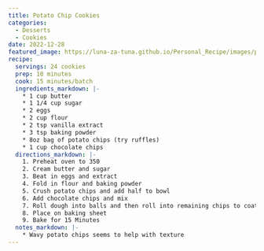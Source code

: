 ```yaml
---
title: Potato Chip Cookies
categories:
  - Desserts
  - Cookies
date: 2022-12-28
featured_image: https://luna-za-tuna.github.io/Personal_Recipe/images/potato_chip_cookies.jpg
recipe:
  servings: 24 cookies
  prep: 10 minutes
  cook: 15 minutes/batch
  ingredients_markdown: |-
    * 1 cup butter
    * 1 1/4 cup sugar
    * 2 eggs
    * 2 cup flour
    * 2 tsp vanilla extract
    * 3 tsp baking powder
    * 8oz bag of potato chips (try ruffles)
    * 1 cup chocolate chips
  directions_markdown: |-
    1. Preheat oven to 350
    2. Cream butter and sugar
    3. Beat in eggs and extract
    4. Fold in flour and baking powder
    5. Crush potato chips and add half to bowl
    6. Add chocolate chips and mix
    7. Roll dough into balls and then roll into remaining chips to coat ball
    8. Place on baking sheet
    9. Bake for 15 Minutes
  notes_markdown: |- 
    * Wavy potato chips seems to help with texture 
---
```

